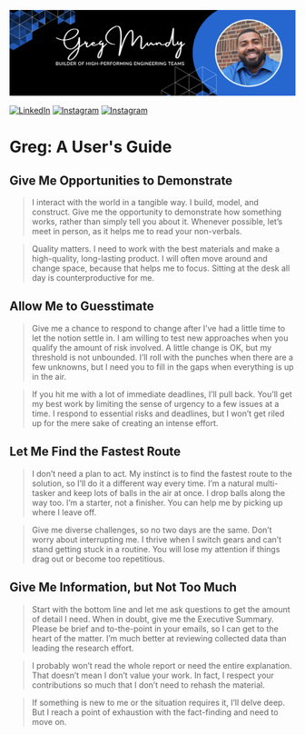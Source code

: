 ![Banner](./profile/banner.png)

[![LinkedIn](https://img.shields.io/badge/LinkedIn-%230077B5.svg?&style=flat-square&logo=linkedin&logoColor=white)](https://www.linkedin.com/in/gemundy) [![Instagram](https://img.shields.io/badge/Instagram-%23E4405F.svg?&style=flat-square&logo=instagram&logoColor=white)](https://www.instagram.com/iamgregmundy) [![Instagram](https://img.shields.io/badge/Twitter-%230077B5.svg?&style=flat-square&logo=twitter&logoColor=white)](https://www.twitter.com/iamgregmundy)

# Greg: A User's Guide

## Give Me Opportunities to Demonstrate

> I interact with the world in a tangible way. I build, model, and construct. Give me the opportunity to
> demonstrate how something works, rather than simply tell you about it. Whenever possible, let’s meet
> in person, as it helps me to read your non-verbals.

> Quality matters. I need to work with the best materials and make a high-quality, long-lasting product. I will often move around and change space, because that helps me to focus. Sitting at the desk all day is
> counterproductive for me.

## Allow Me to Guesstimate

> Give me a chance to respond to change after I’ve had a little time to let the notion settle in. I am willing
> to test new approaches when you qualify the amount of risk involved. A little change is OK, but my
> threshold is not unbounded. I’ll roll with the punches when there are a few unknowns, but I need you to
> fill in the gaps when everything is up in the air.

> If you hit me with a lot of immediate deadlines, I’ll pull back. You’ll get my best work by limiting the
> sense of urgency to a few issues at a time. I respond to essential risks and deadlines, but I won’t get
> riled up for the mere sake of creating an intense effort.

## Let Me Find the Fastest Route

> I don’t need a plan to act. My instinct is to find the fastest route to the solution, so I’ll do it a different
> way every time. I’m a natural multi-tasker and keep lots of balls in the air at once. I drop balls along the
> way too. I’m a starter, not a finisher. You can help me by picking up where I leave off.

> Give me diverse challenges, so no two days are the same. Don’t worry about interrupting me. I thrive
> when I switch gears and can’t stand getting stuck in a routine. You will lose my attention if things drag
> out or become too repetitious.

## Give Me Information, but Not Too Much

> Start with the bottom line and let me ask questions to get the amount of detail I need. When in doubt,
> give me the Executive Summary. Please be brief and to-the-point in your emails, so I can get to the
> heart of the matter. I’m much better at reviewing collected data than leading the research effort.

> I probably won’t read the whole report or need the entire explanation. That doesn’t mean I don’t value
> your work. In fact, I respect your contributions so much that I don’t need to rehash the material.

> If something is new to me or the situation requires it, I’ll delve deep. But I reach a point of exhaustion
> with the fact-finding and need to move on.

